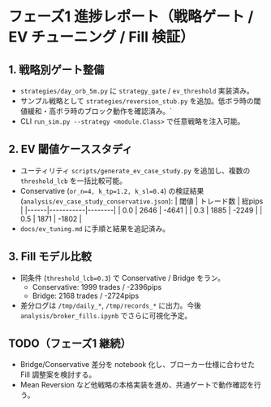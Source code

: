# フェーズ1 進捗レポート（戦略ゲート / EV チューニング / Fill 検証）

## 1. 戦略別ゲート整備
- `strategies/day_orb_5m.py` に `strategy_gate` / `ev_threshold` 実装済み。
- サンプル戦略として `strategies/reversion_stub.py` を追加。低ボラ時の閾値緩和・高ボラ時のブロック動作を確認済み。`
- CLI `run_sim.py --strategy <module.Class>` で任意戦略を注入可能。

## 2. EV 閾値ケーススタディ
- ユーティリティ `scripts/generate_ev_case_study.py` を追加し、複数の `threshold_lcb` を一括比較可能。
- Conservative (`or_n=4, k_tp=1.2, k_sl=0.4`) の検証結果 (`analysis/ev_case_study_conservative.json`):
  | 閾値 | トレード数 | 総pips |
  |------|-----------|--------|
  | 0.0  | 2646      | -4641  |
  | 0.3  | 1885      | -2249  |
  | 0.5  | 1871      | -1802  |
- `docs/ev_tuning.md` に手順と結果を追記済み。

## 3. Fill モデル比較
- 同条件 (`threshold_lcb=0.3`) で Conservative / Bridge をラン。
  - Conservative: 1999 trades / -2396pips
  - Bridge:       2168 trades / -2724pips
- 差分ログは `/tmp/daily_*`, `/tmp/records_*` に出力。今後 `analysis/broker_fills.ipynb` でさらに可視化予定。

## TODO（フェーズ1 継続）
- Bridge/Conservative 差分を notebook 化し、ブローカー仕様に合わせた Fill 調整案を検討する。
- Mean Reversion など他戦略の本格実装を進め、共通ゲートで動作確認を行う。

